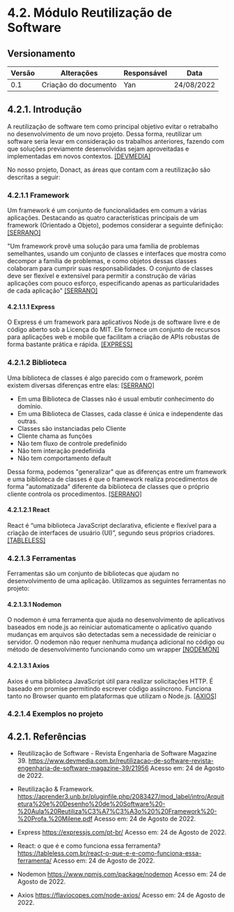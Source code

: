 # 4.2. Módulo Reutilização de Software

## Versionamento
| Versão | Alterações | Responsável  |    Data    |
| ------ | ---------- | -------------| ---------- |
| 0.1    | Criação do documento   | Yan | 24/08/2022 |


## 4.2.1. Introdução

A reutilização de software tem como principal objetivo evitar o retrabalho no desenvolvimento de um novo projeto. Dessa forma, reutilizar um software seria levar em consideração os trabalhos anteriores, fazendo com que soluções previamente desenvolvidas sejam aproveitadas e implementadas em novos contextos. [[DEVMEDIA]](#ref1)

No nosso projeto, Donact, as áreas que contam com a reutilização são descritas a seguir:  

### 4.2.1.1 Framework

Um framework é um conjunto de funcionalidades em comum a várias aplicações. Destacando as quatro características principais de um framework (Orientado a Objeto), podemos considerar a seguinte definição: [[SERRANO]](#ref2)

"Um framework provê uma solução para uma família de problemas semelhantes,
usando um conjunto de classes e interfaces que mostra como decompor a família de
problemas, e como objetos dessas classes colaboram para cumprir suas
responsabilidades. O conjunto de classes deve ser flexível e extensível para permitir a
construção de várias aplicações com pouco esforço, especificando apenas as
particularidades de cada aplicação" [[SERRANO]](#ref2)

#### 4.2.1.1.1 Express

O Express é um framework para aplicativos Node.js de software livre e de código aberto sob a Licença do MIT. Ele fornece um conjunto de recursos para aplicações web e mobile que facilitam a criação de APIs robustas de forma bastante prática e rápida. [[EXPRESS]](#ref2)

### 4.2.1.2 Biblioteca

Uma biblioteca de classes é algo parecido com o framework, porém existem diversas diferenças entre elas: [[SERRANO]](#ref2)  

- Em uma Biblioteca de Classes não é usual embutir conhecimento do
domínio.
- Em uma Biblioteca de Classes, cada classe é única e independente
das outras.
- Classes são instanciadas pelo Cliente
- Cliente chama as funções
- Não tem fluxo de controle predefinido
- Não tem interação predefinida
- Não tem comportamento default

Dessa forma, podemos "generalizar" que as diferenças entre um framework e uma biblioteca de classes é que o framework realiza procedimentos de forma "automatizada" diferente da biblioteca de classes que o próprio cliente controla os procedimentos. [[SERRANO]](#ref2) 
#### 4.2.1.2.1 React

React é “uma biblioteca JavaScript declarativa, eficiente e flexível para a criação de interfaces de usuário (UI)”, segundo seus próprios criadores. [[TABLELESS]](#ref4)

### 4.2.1.3 Ferramentas

Ferramentas são um conjunto de bibliotecas que ajudam no desenvolvimento de uma aplicação. Utilizamos as seguintes ferramentas no projeto:

#### 4.2.1.3.1 Nodemon

O nodemon é uma ferramenta que ajuda no desenvolvimento de aplicativos baseados em node.js ao reiniciar automaticamente o aplicativo quando mudanças em arquivos são detectadas sem a necessidade de reiniciar o servidor. O nodemon não requer nenhuma mudança adicional no código ou método de desenvolvimento funcionando como um wrapper [[NODEMON]](#ref5)

#### 4.2.1.3.1 Axios

Axios é uma biblioteca JavaScript útil para realizar solicitações HTTP. É baseado em promise permitindo escrever código assíncrono. Funciona tanto no Browser quanto em plataformas que utilizam o Node.js. [[AXIOS]](#ref6)
### 4.2.1.4 Exemplos no projeto

## 4.2.1. Referências

<a id="ref1"></a> 
- Reutilização de Software - Revista Engenharia de Software Magazine 39. <https://www.devmedia.com.br/reutilizacao-de-software-revista-engenharia-de-software-magazine-39/21956> Acesso em: 24 de Agosto de 2022.

<a id="ref2"></a>
- Reutilização & Framework. <https://aprender3.unb.br/pluginfile.php/2083427/mod_label/intro/Arquitetura%20e%20Desenho%20de%20Software%20-%20Aula%20Reutiliza%C3%A7%C3%A3o%20%20Framework%20-%20Profa.%20Milene.pdf> Acesso em: 24 de Agosto de 2022.

<a id="ref3"></a>
- Express <https://expressjs.com/pt-br/> Acesso em: 24 de Agosto de 2022.

<a id="ref4"></a>
- React: o que é e como funciona essa ferramenta? <https://tableless.com.br/react-o-que-e-e-como-funciona-essa-ferramenta/> Acesso em: 24 de Agosto de 2022.

<a id="ref5"></a>
- Nodemon <https://www.npmjs.com/package/nodemon> Acesso em: 24 de Agosto de 2022.

<a id="ref6"></a>
- Axios <https://flaviocopes.com/node-axios/> Acesso em: 24 de Agosto de 2022.
